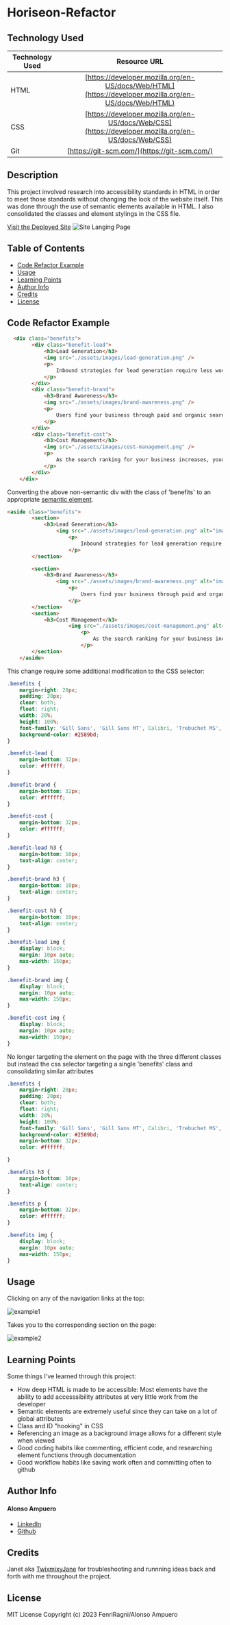 # Horiseon-Refactor

## Technology Used 

| Technology Used         | Resource URL           | 
| ------------- |:-------------:| 
| HTML    | [https://developer.mozilla.org/en-US/docs/Web/HTML](https://developer.mozilla.org/en-US/docs/Web/HTML) | 
| CSS     | [https://developer.mozilla.org/en-US/docs/Web/CSS](https://developer.mozilla.org/en-US/docs/Web/CSS)      |   
| Git | [https://git-scm.com/](https://git-scm.com/)     |    

## Description 
This project involved research into accessibility standards in HTML in order to meet those standards without changing the look of the website itself. This was done through the use of semantic elements available in HTML. I also consolidated the classes and element stylings in the CSS file.

[Visit the Deployed Site](https://fenriragni.github.io/horisien-refactor/)
![Site Langing Page](./assets/images/fenriragni.github.io_horisien-refactor_.png)


## Table of Contents

* [Code Refactor Example](#code-refactor-example)
* [Usage](#usage)
* [Learning Points](#learning-points)
* [Author Info](#author-info)
* [Credits](#credits)
* [License](#license)


## Code Refactor Example

```html
  <div class="benefits">
        <div class="benefit-lead">
            <h3>Lead Generation</h3>
            <img src="./assets/images/lead-generation.png" />
            <p>
                Inbound strategies for lead generation require less work for your business, bringing customers directly to your website.
            </p>
        </div>
        <div class="benefit-brand">
            <h3>Brand Awareness</h3>
            <img src="./assets/images/brand-awareness.png" />
            <p>
                Users find your business through paid and organic searches, increasing the search ranking and visibility for your business.
            </p>
        </div>
        <div class="benefit-cost">
            <h3>Cost Management</h3>
            <img src="./assets/images/cost-management.png" />
            <p>
                As the search ranking for your business increases, your advertising costs decrease, and you no longer need to advertise your page.
            </p>
        </div>
    </div>
```

Converting the above non-semantic div with the class of 'benefits' to an appropriate [semantic element](https://www.w3schools.com/html/html5_semantic_elements.asp). 

```html
<aside class="benefits">
        <section>
            <h3>Lead Generation</h3>
                <img src="./assets/images/lead-generation.png" alt="image of half a gear pointing to money"/>
                    <p>
                        Inbound strategies for lead generation require less work for your business, bringing customers directly to your website.
                    </p>
        </section>

        <section>
            <h3>Brand Awareness</h3>
                <img src="./assets/images/brand-awareness.png" alt="image of a lightbulb wearing a suit"/>
                    <p>
                        Users find your business through paid and organic searches, increasing the search ranking and visibility for your business.
                    </p>
        </section>
        <section>
            <h3>Cost Management</h3>
                    <img src="./assets/images/cost-management.png" alt="image of a gear surrounded by money"/>
                        <p>
                            As the search ranking for your business increases, your advertising costs decrease, and you no longer need to advertise your page.
                        </p>
        </section>
    </aside>
```

This change require some additional modification to the CSS selector: 

```css
.benefits {
    margin-right: 20px;
    padding: 20px;
    clear: both;
    float: right;
    width: 20%;
    height: 100%;
    font-family: 'Gill Sans', 'Gill Sans MT', Calibri, 'Trebuchet MS', sans-serif;
    background-color: #2589bd;
}

.benefit-lead {
    margin-bottom: 32px;
    color: #ffffff;
}

.benefit-brand {
    margin-bottom: 32px;
    color: #ffffff;
}

.benefit-cost {
    margin-bottom: 32px;
    color: #ffffff;
}

.benefit-lead h3 {
    margin-bottom: 10px;
    text-align: center;
}

.benefit-brand h3 {
    margin-bottom: 10px;
    text-align: center;
}

.benefit-cost h3 {
    margin-bottom: 10px;
    text-align: center;
}

.benefit-lead img {
    display: block;
    margin: 10px auto;
    max-width: 150px;
}

.benefit-brand img {
    display: block;
    margin: 10px auto;
    max-width: 150px;
}

.benefit-cost img {
    display: block;
    margin: 10px auto;
    max-width: 150px;
}
```

No longer targeting the element on the page with the three different classes but instead the css selector targeting a single 'benefits' class and consolidating similar attributes

```css
.benefits {
    margin-right: 20px;
    padding: 20px;
    clear: both;
    float: right;
    width: 20%;
    height: 100%;
    font-family: 'Gill Sans', 'Gill Sans MT', Calibri, 'Trebuchet MS', sans-serif;
    background-color: #2589bd;
    margin-bottom: 32px;
    color: #ffffff;

}

.benefits h3 {
    margin-bottom: 10px;
    text-align: center;
}

.benefits p {
    margin-bottom: 32px;
    color: #ffffff;
}

.benefits img {
    display: block;
    margin: 10px auto;
    max-width: 150px;
}
```

## Usage 
Clicking on any of the navigation links at the top:

![example1](./assets/images/example1.png)


 Takes you to the corresponding section on the page:

![example2](./assets/images/example2.png)
## Learning Points 

Some things I've learned through this project:

* How deep HTML is made to be accessible: Most elements have the ability to add accesssibility attributes at very little work from the developer
* Semantic elements are extremely useful since they can take on a lot of global attributes
* Class and ID "hooking" in CSS
* Referencing an image as a background image allows for a different style when viewed
* Good coding habits like commenting, efficient code, and researching element functions through documentation
* Good workflow habits like saving work often and committing often to github
## Author Info
#### Alonso Ampuero 
* [LinkedIn](https://www.linkedin.com/in/alonsoampuero/)
* [Github](https://github.com/FenriRagni)

## Credits

Janet aka [TwixmixyJane](https://github.com/TwixmixyJanet) for troubleshooting and runnning ideas back and forth with me throughout the project. 

## License
MIT License Copyright (c) 2023 FenriRagni/Alonso Ampuero